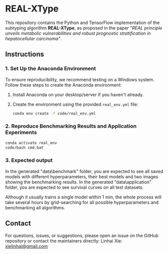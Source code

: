 # REAL-XType

This repository contains the Python and TensorFlow implementation of the subtyping algorithm **REAL-XType**, as proposed in the paper *"REAL principle unveils metabolic vulnerabilities and robust prognostic stratification in hepatocellular carcinoma"*.

## Instructions

### 1. Set Up the Anaconda Environment

To ensure reproducibility, we recommend testing on a Windows system. Follow these steps to create the Anaconda environment:

1. Install Anaconda on your desktop/server if you haven't already.
2. Create the environment using the provided `real_env.yml` file:

   ```bash
   conda env create -f code/real_env.yml
   ```

### 2. Reproduce Benchmarking Results and Application Experiments

   ```bash
   conda activate real_env
   code/bash cmd.bat
   ```

### 3. Expected output
In the generated "data\benchmark" folder, you are expected to see all saved models with different hyperparameters, their best models and two images showing the benchmarking results.
In the generated "data\application" folder, you are expected to see survival curves on all test datasets.

Although it usually trains a single model within 1 min, the whole process will take several hours by grid-searching for all possible hyperparameters and benchmarking all algorithms.

## Contact
For questions, issues, or suggestions, please open an issue on the GitHub repository or contact the maintainers directly:
Linhai Xie: xielinhai@gmail.com
